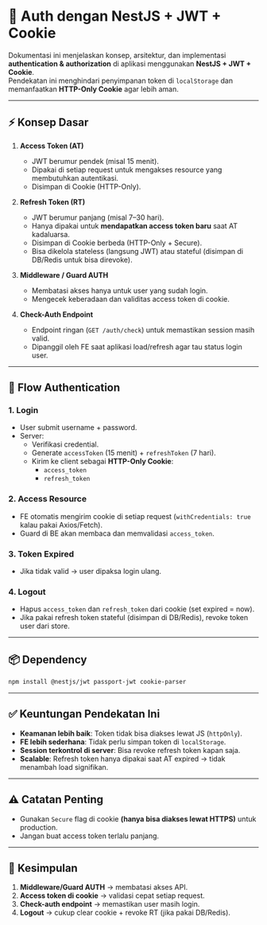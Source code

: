 # 🔐 Auth dengan NestJS + JWT + Cookie

Dokumentasi ini menjelaskan konsep, arsitektur, dan implementasi **authentication & authorization** di aplikasi menggunakan **NestJS + JWT + Cookie**.  
Pendekatan ini menghindari penyimpanan token di `localStorage` dan memanfaatkan **HTTP-Only Cookie** agar lebih aman.

---

## ⚡ Konsep Dasar

1. **Access Token (AT)**
   - JWT berumur pendek (misal 15 menit).
   - Dipakai di setiap request untuk mengakses resource yang membutuhkan autentikasi.
   - Disimpan di Cookie (HTTP-Only).

2. **Refresh Token (RT)**
   - JWT berumur panjang (misal 7–30 hari).
   - Hanya dipakai untuk **mendapatkan access token baru** saat AT kadaluarsa.
   - Disimpan di Cookie berbeda (HTTP-Only + Secure).
   - Bisa dikelola stateless (langsung JWT) atau stateful (disimpan di DB/Redis untuk bisa direvoke).

3. **Middleware / Guard AUTH**
   - Membatasi akses hanya untuk user yang sudah login.
   - Mengecek keberadaan dan validitas access token di cookie.

4. **Check-Auth Endpoint**
   - Endpoint ringan (`GET /auth/check`) untuk memastikan session masih valid.
   - Dipanggil oleh FE saat aplikasi load/refresh agar tau status login user.

---

## 🔄 Flow Authentication

### 1. Login

- User submit username + password.
- Server:
  - Verifikasi credential.
  - Generate `accessToken` (15 menit) + `refreshToken` (7 hari).
  - Kirim ke client sebagai **HTTP-Only Cookie**:
    - `access_token`
    - `refresh_token`

### 2. Access Resource

- FE otomatis mengirim cookie di setiap request (`withCredentials: true` kalau pakai Axios/Fetch).
- Guard di BE akan membaca dan memvalidasi `access_token`.

### 3. Token Expired

- Jika tidak valid → user dipaksa login ulang.

### 4. Logout

- Hapus `access_token` dan `refresh_token` dari cookie (set expired = now).
- Jika pakai refresh token stateful (disimpan di DB/Redis), revoke token user dari store.

---

## 📦 Dependency

```bash
npm install @nestjs/jwt passport-jwt cookie-parser
```

---

## ✅ Keuntungan Pendekatan Ini

- **Keamanan lebih baik**: Token tidak bisa diakses lewat JS (`httpOnly`).
- **FE lebih sederhana**: Tidak perlu simpan token di `localStorage`.
- **Session terkontrol di server**: Bisa revoke refresh token kapan saja.
- **Scalable**: Refresh token hanya dipakai saat AT expired → tidak menambah load signifikan.

---

## ⚠️ Catatan Penting

- Gunakan `Secure` flag di cookie **(hanya bisa diakses lewat HTTPS)** untuk production.
- Jangan buat access token terlalu panjang.

---

## 📌 Kesimpulan

1. **Middleware/Guard AUTH** → membatasi akses API.
2. **Access token di cookie** → validasi cepat setiap request.
3. **Check-auth endpoint** → memastikan user masih login.
4. **Logout** → cukup clear cookie + revoke RT (jika pakai DB/Redis).

```

```
